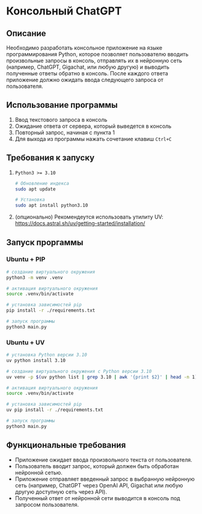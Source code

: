 # Консольный ChatGPT
## Описание
Необходимо разработать консольное приложение на языке программирования Python, которое позволяет пользователю вводить произвольные запросы в консоль, отправлять их в нейронную сеть (например, ChatGPT, Gigachat, или любую другую) и выводить полученные ответы обратно в консоль. После каждого ответа приложение должно ожидать ввода следующего запроса от пользователя. 

## Использование программы
1. Ввод текстового запроса в консоль
2. Ожидание ответа от сервера, который выведется в консоль
3. Повторный запрос, начиная с пункта 1
4. Для выхода из программы нажать сочетание клавиш `Ctrl+C`

## Требования к запуску
1. `Python3 >= 3.10`

    ```sh
    # Обновление индекса
    sudo apt update

    # Установка
    sudo apt install python3.10
    ```

2. (опционально) Рекомендеутся использовать утилиту UV: https://docs.astral.sh/uv/getting-started/installation/

## Запуск проргаммы
### Ubuntu + PIP
```sh
# создание виртуального окружения
python3 -m venv .venv

# активация виртуального окружения
source .venv/bin/activate

# установка зависимостей pip
pip install -r ./requirements.txt

# запуск программы
python3 main.py
```

### Ubuntu + UV
```sh
# установка Python версии 3.10
uv python install 3.10

# создание виртуального окружения с Python версии 3.10
uv venv -p $(uv python list | grep 3.10 | awk '{print $2}' | head -n 1)

# активация виртуального окружения
source .venv/bin/activate

# установка зависимостей pip
uv pip install -r ./requirements.txt

# запуск программы
python3 main.py
```

## Функциональные требования
- Приложение ожидает ввода произвольного текста от пользователя.
- Пользователь вводит запрос, который должен быть обработан нейронной сетью.
- Приложение отправляет введенный запрос в выбранную нейронную сеть (например, ChatGPT через OpenAI API, Gigachat или любую другую доступную сеть через API).
- Полученный ответ от нейронной сети выводится в консоль под запросом пользователя.
